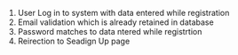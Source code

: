1. User Log in to system with data entered while registration
2. Email validation which is already retained in database
3. Password matches to data ntered while registrtion
4. Reirection to Seadign Up page
